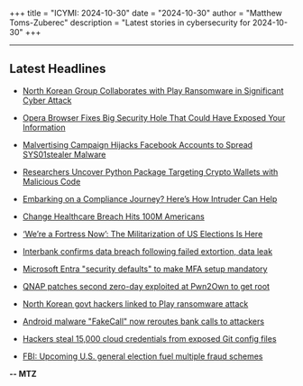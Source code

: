+++
title = "ICYMI: 2024-10-30"
date = "2024-10-30"
author = "Matthew Toms-Zuberec"
description = "Latest stories in cybersecurity for 2024-10-30"
+++

---------------------------------------------------------------------------
## Latest Headlines
- [North Korean Group Collaborates with Play Ransomware in Significant Cyber Attack](https://thehackernews.com/2024/10/north-korean-group-collaborates-with.html)

- [Opera Browser Fixes Big Security Hole That Could Have Exposed Your Information](https://thehackernews.com/2024/10/opera-browser-fixes-big-security-hole.html)

- [Malvertising Campaign Hijacks Facebook Accounts to Spread SYS01stealer Malware](https://thehackernews.com/2024/10/malvertising-campaign-hijacks-facebook.html)

- [Researchers Uncover Python Package Targeting Crypto Wallets with Malicious Code](https://thehackernews.com/2024/10/researchers-uncover-python-package.html)

- [Embarking on a Compliance Journey? Here’s How Intruder Can Help](https://thehackernews.com/2024/10/embarking-on-compliance-journey-heres.html)

- [Change Healthcare Breach Hits 100M Americans](https://krebsonsecurity.com/2024/10/change-healthcare-breach-hits-100m-americans/)

- [‘We’re a Fortress Now’: The Militarization of US Elections Is Here](https://www.wired.com/story/2024-us-election-polling-location-militarized-security/)

- [Interbank confirms data breach following failed extortion, data leak](https://www.bleepingcomputer.com/news/security/interbank-confirms-data-breach-following-failed-extortion-data-leak/)

- [Microsoft Entra "security defaults" to make MFA setup mandatory](https://www.bleepingcomputer.com/news/microsoft/microsoft-entra-security-defaults-to-make-mfa-setup-mandatory/)

- [QNAP patches second zero-day exploited at Pwn2Own to get root](https://www.bleepingcomputer.com/news/security/qnap-patches-second-zero-day-exploited-at-pwn2own-to-get-root/)

- [North Korean govt hackers linked to Play ransomware attack](https://www.bleepingcomputer.com/news/security/north-korean-govt-hackers-linked-to-play-ransomware-attack/)

- [Android malware "FakeCall" now reroutes bank calls to attackers](https://www.bleepingcomputer.com/news/security/android-malware-fakecall-now-reroutes-bank-calls-to-attackers/)

- [Hackers steal 15,000 cloud credentials from exposed Git config files](https://www.bleepingcomputer.com/news/security/hackers-steal-15-000-cloud-credentials-from-exposed-git-config-files/)

- [FBI: Upcoming U.S. general election fuel multiple fraud schemes](https://www.bleepingcomputer.com/news/security/fbi-upcoming-us-general-election-fuel-multiple-fraud-schemes/)

**-- MTZ**